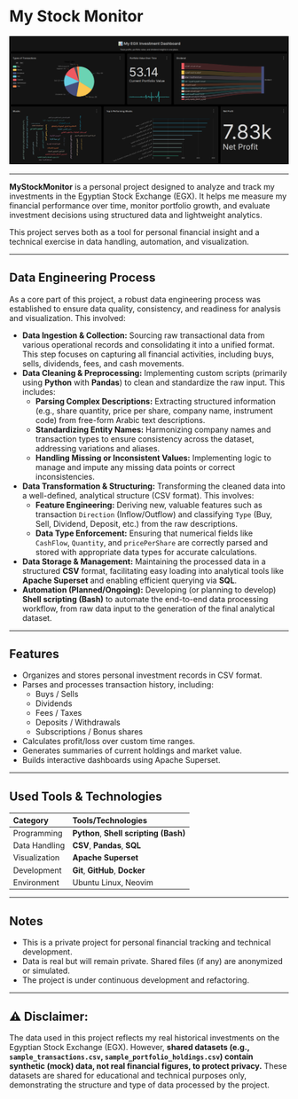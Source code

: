 # My Stock Monitor

![Logo](Dashboard/001.png)

---

**MyStockMonitor** is a personal project designed to analyze and track my investments in the Egyptian Stock Exchange (EGX). It helps me measure my financial performance over time, monitor portfolio growth, and evaluate investment decisions using structured data and lightweight analytics.

This project serves both as a tool for personal financial insight and a technical exercise in data handling, automation, and visualization.

---

## Data Engineering Process

As a core part of this project, a robust data engineering process was established to ensure data quality, consistency, and readiness for analysis and visualization. This involved:

* **Data Ingestion & Collection:** Sourcing raw transactional data from various operational records and consolidating it into a unified format. This step focuses on capturing all financial activities, including buys, sells, dividends, fees, and cash movements.
* **Data Cleaning & Preprocessing:** Implementing custom scripts (primarily using **Python** with **Pandas**) to clean and standardize the raw input. This includes:
    * **Parsing Complex Descriptions:** Extracting structured information (e.g., share quantity, price per share, company name, instrument code) from free-form Arabic text descriptions.
    * **Standardizing Entity Names:** Harmonizing company names and transaction types to ensure consistency across the dataset, addressing variations and aliases.
    * **Handling Missing or Inconsistent Values:** Implementing logic to manage and impute any missing data points or correct inconsistencies.
* **Data Transformation & Structuring:** Transforming the cleaned data into a well-defined, analytical structure (CSV format). This involves:
    * **Feature Engineering:** Deriving new, valuable features such as transaction `Direction` (Inflow/Outflow) and classifying `Type` (Buy, Sell, Dividend, Deposit, etc.) from the raw descriptions.
    * **Data Type Enforcement:** Ensuring that numerical fields like `CashFlow`, `Quantity`, and `pricePerShare` are correctly parsed and stored with appropriate data types for accurate calculations.
* **Data Storage & Management:** Maintaining the processed data in a structured **CSV** format, facilitating easy loading into analytical tools like **Apache Superset** and enabling efficient querying via **SQL**.
* **Automation (Planned/Ongoing):** Developing (or planning to develop) **Shell scripting (Bash)** to automate the end-to-end data processing workflow, from raw data input to the generation of the final analytical dataset.

---

## Features

-   Organizes and stores personal investment records in CSV format.
-   Parses and processes transaction history, including:
    -   Buys / Sells
    -   Dividends
    -   Fees / Taxes
    -   Deposits / Withdrawals
    -   Subscriptions / Bonus shares
-   Calculates profit/loss over custom time ranges.
-   Generates summaries of current holdings and market value.
-   Builds interactive dashboards using Apache Superset.

---

## Used Tools & Technologies

| Category      | Tools/Technologies                      |
| :------------ | :-------------------------------------- |
| Programming   | **Python**, **Shell scripting (Bash)** |
| Data Handling | **CSV**, **Pandas**, **SQL** |
| Visualization | **Apache Superset** |
| Development   | **Git**, **GitHub**, **Docker** |
| Environment   | Ubuntu Linux, Neovim                    |

---
## Notes

-   This is a private project for personal financial tracking and technical development.
-   Data is real but will remain private. Shared files (if any) are anonymized or simulated.
-   The project is under continuous development and refactoring.

---

## ⚠️ Disclaimer:

The data used in this project reflects my real historical investments on the Egyptian Stock Exchange (EGX). However, **shared datasets (e.g., `sample_transactions.csv`, `sample_portfolio_holdings.csv`) contain synthetic (mock) data, not real financial figures, to protect privacy.** These datasets are shared for educational and technical purposes only, demonstrating the structure and type of data processed by the project.
